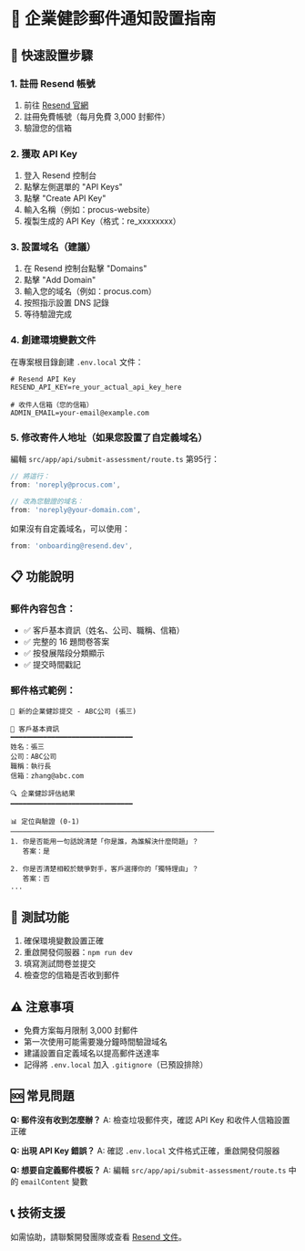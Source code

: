 # 📧 企業健診郵件通知設置指南

## 🚀 快速設置步驟

### 1. 註冊 Resend 帳號
1. 前往 [Resend 官網](https://resend.com)
2. 註冊免費帳號（每月免費 3,000 封郵件）
3. 驗證您的信箱

### 2. 獲取 API Key
1. 登入 Resend 控制台
2. 點擊左側選單的 "API Keys"
3. 點擊 "Create API Key"
4. 輸入名稱（例如：procus-website）
5. 複製生成的 API Key（格式：re_xxxxxxxx）

### 3. 設置域名（建議）
1. 在 Resend 控制台點擊 "Domains"
2. 點擊 "Add Domain"
3. 輸入您的域名（例如：procus.com）
4. 按照指示設置 DNS 記錄
5. 等待驗證完成

### 4. 創建環境變數文件
在專案根目錄創建 `.env.local` 文件：

```env
# Resend API Key
RESEND_API_KEY=re_your_actual_api_key_here

# 收件人信箱（您的信箱）
ADMIN_EMAIL=your-email@example.com
```

### 5. 修改寄件人地址（如果您設置了自定義域名）
編輯 `src/app/api/submit-assessment/route.ts` 第95行：

```typescript
// 將這行：
from: 'noreply@procus.com',

// 改為您驗證的域名：
from: 'noreply@your-domain.com',
```

如果沒有自定義域名，可以使用：
```typescript
from: 'onboarding@resend.dev',
```

## 📋 功能說明

### 郵件內容包含：
- ✅ 客戶基本資訊（姓名、公司、職稱、信箱）
- ✅ 完整的 16 題問卷答案
- ✅ 按發展階段分類顯示
- ✅ 提交時間戳記

### 郵件格式範例：
```
🏢 新的企業健診提交 - ABC公司 (張三)

👤 客戶基本資訊
━━━━━━━━━━━━━━━━━━━━━━━━━━━━━━
姓名：張三
公司：ABC公司
職稱：執行長
信箱：zhang@abc.com

🔍 企業健診評估結果
━━━━━━━━━━━━━━━━━━━━━━━━━━━━━━

📊 定位與驗證 (0-1)
──────────────────────────────────────────────────
1. 你是否能用一句話說清楚「你是誰，為誰解決什麼問題」？
   答案：是

2. 你是否清楚相較於競爭對手，客戶選擇你的「獨特理由」？
   答案：否
...
```

## 🔧 測試功能

1. 確保環境變數設置正確
2. 重啟開發伺服器：`npm run dev`
3. 填寫測試問卷並提交
4. 檢查您的信箱是否收到郵件

## ⚠️ 注意事項

- 免費方案每月限制 3,000 封郵件
- 第一次使用可能需要幾分鐘時間驗證域名
- 建議設置自定義域名以提高郵件送達率
- 記得將 `.env.local` 加入 `.gitignore`（已預設排除）

## 🆘 常見問題

**Q: 郵件沒有收到怎麼辦？**
A: 檢查垃圾郵件夾，確認 API Key 和收件人信箱設置正確

**Q: 出現 API Key 錯誤？**
A: 確認 `.env.local` 文件格式正確，重啟開發伺服器

**Q: 想要自定義郵件模板？**
A: 編輯 `src/app/api/submit-assessment/route.ts` 中的 `emailContent` 變數

## 📞 技術支援

如需協助，請聯繫開發團隊或查看 [Resend 文件](https://resend.com/docs)。 